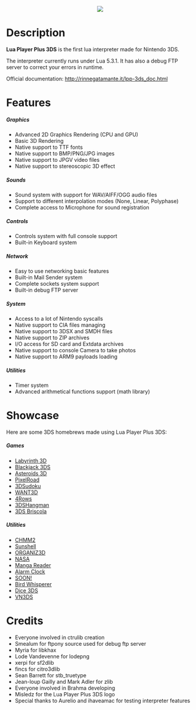 <p align="center">
	<img src="http://rinnegatamante.it/lpplogo.png"/>
</p>

# Description

**Lua Player Plus 3DS** is the first lua interpreter made for Nintendo 3DS.

The interpreter currently runs under Lua 5.3.1. 
It has also a debug FTP server to correct your errors in runtime.

Official documentation: http://rinnegatamante.it/lpp-3ds_doc.html

# Features

##### Graphics

* Advanced 2D Graphics Rendering (CPU and GPU)
* Basic 3D Rendering
* Native support to TTF fonts
* Native support to BMP/PNG/JPG images
* Native support to JPGV video files
* Native support to stereoscopic 3D effect

##### Sounds

* Sound system with support for WAV/AIFF/OGG audio files
* Support to different interpolation modes (None, Linear, Polyphase)
* Complete access to Microphone for sound registration

##### Controls

* Controls system with full console support
* Built-in Keyboard system

##### Network

* Easy to use networking basic features
* Built-in Mail Sender system
* Complete sockets system support
* Built-in debug FTP server

##### System

* Access to a lot of Nintendo syscalls
* Native support to CIA files managing
* Native support to 3DSX and SMDH files
* Native support to ZIP archives
* I/O access for SD card and Extdata archives
* Native support to console Camera to take photos
* Native support to ARM9 payloads loading

##### Utilities

* Timer system
* Advanced arithmetical functions support (math library)

# Showcase

Here are some 3DS homebrews made using Lua Player Plus 3DS:

##### Games
* [Labyrinth 3D](http://gbatemp.net/threads/re-release-labyrinth-3d.409007/)
* [Blackjack 3DS](http://gbatemp.net/threads/release-blackjack-3ds.398776/)
* [Asteroids 3D](https://gbatemp.net/threads/release-asteroids-3d.385600/)
* [PixelRoad](http://gbatemp.net/threads/pixelroad-a-stupid-game-hb-to-test-lpp.375292/)
* [3DSudoku](http://gbatemp.net/threads/release-3dsudoku-sudoku-game-for-3ds.388253/)
* [WANT3D](http://gbatemp.net/threads/release-want3d.398822/)
* [4Rows](https://gbatemp.net/threads/release-4rows.384352/)
* [3DSHangman](https://gbatemp.net/threads/release-3dshangman.379285/)
* [3DS Briscola](http://gbatemp.net/threads/3ds-briscola-briscola-card-game-for-3ds.376901/)

##### Utilities
* [CHMM2](http://gbatemp.net/threads/release-chmm2-custom-home-menu-manager-2.397543/)
* [Sunshell](http://gbatemp.net/threads/release-sunshell-a-powerfull-shell-for-3ds.382483/)
* [ORGANIZ3D](http://gbatemp.net/threads/release-organiz3d-filebrowser-for-3ds.377783/)
* [NASA](http://gbatemp.net/threads/release-nasa-universal-cia-manager-for-fw-4-1-10-3.409806/)
* [Manga Reader](http://gbatemp.net/threads/release-manga-reader.399276/)
* [Alarm Clock](http://gbatemp.net/threads/release-alarm-clock.397624/)
* [SOON!](http://gbatemp.net/threads/soon-super-cool-installer-a-new-cool-legal-open-source-cia-installer.387268/)
* [Bird Whisperer](http://gbatemp.net/threads/release-bird-whisperer-a-notification-creater.404669/)
* [Dice 3DS](https://gbatemp.net/threads/release-dice-3ds-roll-some-dice-pretty-straightforward.400086/)
* [VN3DS](http://gbatemp.net/threads/w-i-p-vn3ds-visual-novel-interpreter-for-3ds-homebrew.396564/)

# Credits

* Everyone involved in ctrulib creation
* Smealum for ftpony source used for debug ftp server
* Myria for libkhax
* Lode Vandevenne for lodepng
* xerpi for sf2dlib
* fincs for citro3dlib
* Sean Barrett for stb_truetype
* Jean-loup Gailly and Mark Adler for zlib
* Everyone involved in Brahma developing
* Misledz for the Lua Player Plus 3DS logo
* Special thanks to Aurelio and ihaveamac for testing interpreter features
